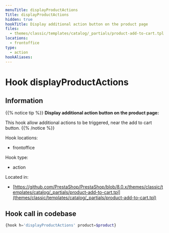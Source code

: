 ```yaml
---
menuTitle: displayProductActions
Title: displayProductActions
hidden: true
hookTitle: Display additional action button on the product page
files:
  - themes/classic/templates/catalog/_partials/product-add-to-cart.tpl
locations:
  - frontoffice
type:
  - action
hookAliases:
---
```


# Hook displayProductActions

## Information

{{% notice tip %}}
**Display additional action button on the product page:** 

This hook allow additional actions to be triggered, near the add to cart button.
{{% /notice %}}

Hook locations: 
  - frontoffice

Hook type: 
  - action

Located in: 
  - [https://github.com/PrestaShop/PrestaShop/blob/8.0.x/themes/classic/templates/catalog/_partials/product-add-to-cart.tpl](themes/classic/templates/catalog/_partials/product-add-to-cart.tpl)

## Hook call in codebase

```php
{hook h='displayProductActions' product=$product}
```